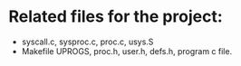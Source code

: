 # Related files for the project:

-   syscall.c, sysproc.c, proc.c, usys.S
-   Makefile UPROGS, proc.h, user.h, defs.h, program c file.
